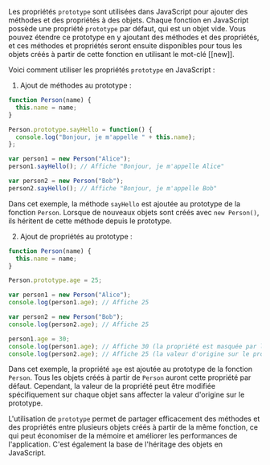 
Les propriétés `prototype` sont utilisées dans JavaScript pour ajouter des méthodes et des propriétés à des objets. Chaque fonction en JavaScript possède une propriété `prototype` par défaut, qui est un objet vide. Vous pouvez étendre ce prototype en y ajoutant des méthodes et des propriétés, et ces méthodes et propriétés seront ensuite disponibles pour tous les objets créés à partir de cette fonction en utilisant le mot-clé [[new]].

Voici comment utiliser les propriétés `prototype` en JavaScript :

1. Ajout de méthodes au prototype :

```javascript
function Person(name) {
  this.name = name;
}

Person.prototype.sayHello = function() {
  console.log("Bonjour, je m'appelle " + this.name);
};

var person1 = new Person("Alice");
person1.sayHello(); // Affiche "Bonjour, je m'appelle Alice"

var person2 = new Person("Bob");
person2.sayHello(); // Affiche "Bonjour, je m'appelle Bob"
```

Dans cet exemple, la méthode `sayHello` est ajoutée au prototype de la fonction `Person`. Lorsque de nouveaux objets sont créés avec `new Person()`, ils héritent de cette méthode depuis le prototype.

2. Ajout de propriétés au prototype :

```javascript
function Person(name) {
  this.name = name;
}

Person.prototype.age = 25;

var person1 = new Person("Alice");
console.log(person1.age); // Affiche 25

var person2 = new Person("Bob");
console.log(person2.age); // Affiche 25

person1.age = 30;
console.log(person1.age); // Affiche 30 (la propriété est masquée par la valeur définie sur l'objet)
console.log(person2.age); // Affiche 25 (la valeur d'origine sur le prototype est préservée)
```

Dans cet exemple, la propriété `age` est ajoutée au prototype de la fonction `Person`. Tous les objets créés à partir de `Person` auront cette propriété par défaut. Cependant, la valeur de la propriété peut être modifiée spécifiquement sur chaque objet sans affecter la valeur d'origine sur le prototype.

L'utilisation de `prototype` permet de partager efficacement des méthodes et des propriétés entre plusieurs objets créés à partir de la même fonction, ce qui peut économiser de la mémoire et améliorer les performances de l'application. C'est également la base de l'héritage des objets en JavaScript.